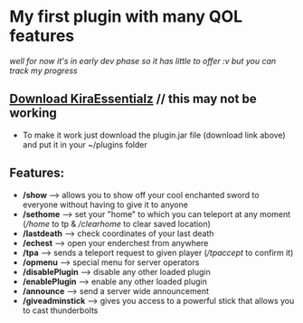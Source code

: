 # My first plugin with many QOL features 
*well for now it's in early dev phase so it has little to offer :v but you can track my progress*

## [Download KiraEssentialz](https://github.com/Kir4R00t/KiraEssentialz/raw/master/target/KiraEssentialz-1.0.jar) // this may not be working
- To make it work just download the plugin.jar file (download link above) and put it in your ~/plugins folder
## Features:
- **/show** --> allows you to show off your cool enchanted sword to everyone without having to give it to anyone
- **/sethome** --> set your "home" to which you can teleport at any moment (*/home* to tp & */clearhome* to clear saved location)
- **/lastdeath** --> check coordinates of your last death
- **/echest** --> open your enderchest from anywhere
- **/tpa** --> sends a teleport request to given player (*/tpaccept* to confirm it)
- **/opmenu** --> special menu for server operators
- **/disablePlugin** --> disable any other loaded plugin
- **/enablePlugin** --> enable any other loaded plugin
- **/announce** --> send a server wide announcement
- **/giveadminstick** --> gives you access to a powerful stick that allows you to cast thunderbolts